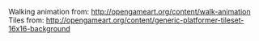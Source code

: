 Walking animation from: http://opengameart.org/content/walk-animation
Tiles from: http://opengameart.org/content/generic-platformer-tileset-16x16-background
